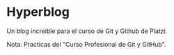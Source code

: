 # Hyperblog

Un blog increible para el curso de Git y Github de Platzi.

Nota:
Practicas del "Curso Profesional de Git y GitHub".
